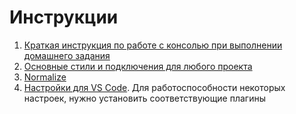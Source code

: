 # Инструкции

1. [Краткая инструкция по работе с консолью при выполнении домашнего задания](https://github.com/Zotova2008/instructions/blob/main/git-instruction.md)
2. [Основные стили и подключения для любого проекта](https://github.com/Zotova2008/instructions/blob/main/basic-style.md)
3. <a href="https://necolas.github.io/normalize.css/" target="_blank">Normalize</a>
4. [Настройки для VS Code](https://github.com/Zotova2008/instructions/blob/main/setting-vs-code). Для работоспособности некоторых настроек, нужно установить соответствующие плагины
